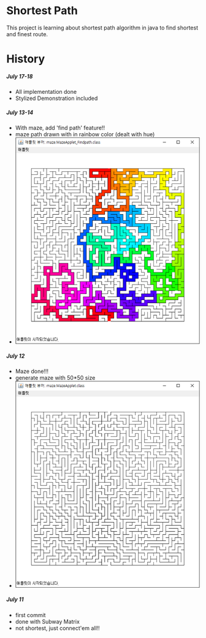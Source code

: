# Shortest Path
This project is learning about shortest path algorithm in java to find shortest and finest route.

# History
##### July 17-18
  - All implementation done
  - Stylized Demonstration included

##### July 13-14
  - With maze, add 'find path' feature!!
  - maze path drawn with in rainbow color (dealt with hue)
  - ![Generate Maze](https://raw.githubusercontent.com/robinhur/ShortestPath/master/Graph_Shortestpath/MazeApplet_Findpath.png)

##### July 12
  - Maze done!!!
  - generate maze with 50*50 size
  - ![Generate Maze](https://raw.githubusercontent.com/robinhur/ShortestPath/master/Graph_Shortestpath/MazeApplet.png)

##### July 11
  - first commit
  - done with Subway Matrix
  - not shortest, just connect'em all!!
